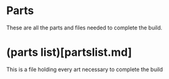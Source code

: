 # Parts

These are all the parts and files needed to complete the build.

# (parts list)[partslist.md]

This is a file holding every art necessary to complete the build
